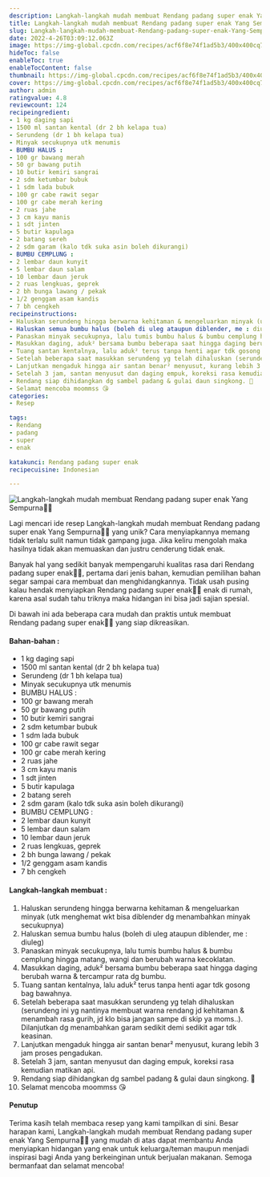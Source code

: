 ```yaml
---
description: Langkah-langkah mudah membuat Rendang padang super enak Yang Sempurna"
title: Langkah-langkah mudah membuat Rendang padang super enak Yang Sempurna
slug: Langkah-langkah-mudah-membuat-Rendang-padang-super-enak-Yang-Sempurna
date: 2022-4-26T03:09:12.063Z
image: https://img-global.cpcdn.com/recipes/acf6f8e74f1ad5b3/400x400cq70/photo.jpg
hideToc: false
enableToc: true
enableTocContent: false
thumbnail: https://img-global.cpcdn.com/recipes/acf6f8e74f1ad5b3/400x400cq70/photo.jpg
cover: https://img-global.cpcdn.com/recipes/acf6f8e74f1ad5b3/400x400cq70/photo.jpg
author: admin
ratingvalue: 4.8
reviewcount: 124
recipeingredient:
- 1 kg daging sapi
- 1500 ml santan kental (dr 2 bh kelapa tua)
- Serundeng (dr 1 bh kelapa tua)
- Minyak secukupnya utk menumis
- BUMBU HALUS :
- 100 gr bawang merah
- 50 gr bawang putih
- 10 butir kemiri sangrai
- 2 sdm ketumbar bubuk
- 1 sdm lada bubuk
- 100 gr cabe rawit segar
- 100 gr cabe merah kering
- 2 ruas jahe
- 3 cm kayu manis
- 1 sdt jinten
- 5 butir kapulaga
- 2 batang sereh
- 2 sdm garam (kalo tdk suka asin boleh dikurangi)
- BUMBU CEMPLUNG :
- 2 lembar daun kunyit
- 5 lembar daun salam
- 10 lembar daun jeruk
- 2 ruas lengkuas, geprek
- 2 bh bunga lawang / pekak
- 1/2 genggam asam kandis
- 7 bh cengkeh
recipeinstructions:
- Haluskan serundeng hingga berwarna kehitaman & mengeluarkan minyak (utk menghemat wkt bisa diblender dg menambahkan minyak secukupnya)
- Haluskan semua bumbu halus (boleh di uleg ataupun diblender, me : diuleg)
- Panaskan minyak secukupnya, lalu tumis bumbu halus & bumbu cemplung hingga matang, wangi dan berubah warna kecoklatan.
- Masukkan daging, aduk² bersama bumbu beberapa saat hingga daging berubah warna & tercampur rata dg bumbu.
- Tuang santan kentalnya, lalu aduk² terus tanpa henti agar tdk gosong bag bawahnya.
- Setelah beberapa saat masukkan serundeng yg telah dihaluskan (serundeng ini yg nantinya membuat warna rendang jd kehitaman & menambah rasa gurih, jd klo bisa jangan sampe di skip ya moms..). Dilanjutkan dg menambahkan garam sedikit demi sedikit agar tdk keasinan.
- Lanjutkan mengaduk hingga air santan benar² menyusut, kurang lebih 3 jam proses pengadukan.
- Setelah 3 jam, santan menyusut dan daging empuk, koreksi rasa kemudian matikan api.
- Rendang siap dihidangkan dg sambel padang & gulai daun singkong. 🥰
- Selamat mencoba moommss 😘
categories:
- Resep

tags:
- Rendang
- padang
- super
- enak

katakunci: Rendang padang super enak
recipecuisine: Indonesian

---
```


![Langkah-langkah mudah membuat Rendang padang super enak Yang Sempurna👩‍🍳](https://img-global.cpcdn.com/recipes/acf6f8e74f1ad5b3/400x400cq70/photo.jpg)

Lagi mencari ide resep Langkah-langkah mudah membuat Rendang padang super enak Yang Sempurna👩‍🍳 yang unik? Cara menyiapkannya memang tidak terlalu sulit namun tidak gampang juga. Jika keliru mengolah maka hasilnya tidak akan memuaskan dan justru cenderung tidak enak.

Banyak hal yang sedikit banyak mempengaruhi kualitas rasa dari Rendang padang super enak👩‍🍳, pertama dari jenis bahan, kemudian pemilihan bahan segar sampai cara membuat dan menghidangkannya. Tidak usah pusing kalau hendak menyiapkan Rendang padang super enak👩‍🍳 enak di rumah, karena asal sudah tahu triknya maka hidangan ini bisa jadi sajian spesial.

Di bawah ini ada beberapa cara mudah dan praktis untuk membuat Rendang padang super enak👩‍🍳 yang siap dikreasikan.

<!--inarticleads1-->

#### Bahan-bahan :

- 1 kg daging sapi
- 1500 ml santan kental (dr 2 bh kelapa tua)
- Serundeng (dr 1 bh kelapa tua)
- Minyak secukupnya utk menumis
- BUMBU HALUS :
- 100 gr bawang merah
- 50 gr bawang putih
- 10 butir kemiri sangrai
- 2 sdm ketumbar bubuk
- 1 sdm lada bubuk
- 100 gr cabe rawit segar
- 100 gr cabe merah kering
- 2 ruas jahe
- 3 cm kayu manis
- 1 sdt jinten
- 5 butir kapulaga
- 2 batang sereh
- 2 sdm garam (kalo tdk suka asin boleh dikurangi)
- BUMBU CEMPLUNG :
- 2 lembar daun kunyit
- 5 lembar daun salam
- 10 lembar daun jeruk
- 2 ruas lengkuas, geprek
- 2 bh bunga lawang / pekak
- 1/2 genggam asam kandis
- 7 bh cengkeh

<!--inarticleads2-->

#### Langkah-langkah membuat :

1. Haluskan serundeng hingga berwarna kehitaman & mengeluarkan minyak (utk menghemat wkt bisa diblender dg menambahkan minyak secukupnya)
1. Haluskan semua bumbu halus (boleh di uleg ataupun diblender, me : diuleg)
1. Panaskan minyak secukupnya, lalu tumis bumbu halus & bumbu cemplung hingga matang, wangi dan berubah warna kecoklatan.
1. Masukkan daging, aduk² bersama bumbu beberapa saat hingga daging berubah warna & tercampur rata dg bumbu.
1. Tuang santan kentalnya, lalu aduk² terus tanpa henti agar tdk gosong bag bawahnya.
1. Setelah beberapa saat masukkan serundeng yg telah dihaluskan (serundeng ini yg nantinya membuat warna rendang jd kehitaman & menambah rasa gurih, jd klo bisa jangan sampe di skip ya moms..). Dilanjutkan dg menambahkan garam sedikit demi sedikit agar tdk keasinan.
1. Lanjutkan mengaduk hingga air santan benar² menyusut, kurang lebih 3 jam proses pengadukan.
1. Setelah 3 jam, santan menyusut dan daging empuk, koreksi rasa kemudian matikan api.
1. Rendang siap dihidangkan dg sambel padang & gulai daun singkong. 🥰
1. Selamat mencoba moommss 😘

#### Penutup

Terima kasih telah membaca resep yang kami tampilkan di sini. Besar harapan kami, Langkah-langkah mudah membuat Rendang padang super enak Yang Sempurna👩‍🍳 yang mudah di atas dapat membantu Anda menyiapkan hidangan yang enak untuk keluarga/teman maupun menjadi inspirasi bagi Anda yang berkeinginan untuk berjualan makanan. Semoga bermanfaat dan selamat mencoba!